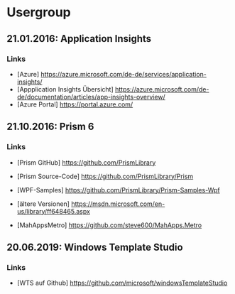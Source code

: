 # Usergroup

## 21.01.2016: Application Insights

### Links

* [Azure] https://azure.microsoft.com/de-de/services/application-insights/
* [Appplication Insights Übersicht] https://azure.microsoft.com/de-de/documentation/articles/app-insights-overview/
* [Azure Portal] https://portal.azure.com/

## 21.10.2016: Prism 6

### Links

* [Prism GitHub] https://github.com/PrismLibrary
* [Prism Source-Code] https://github.com/PrismLibrary/Prism
* [WPF-Samples] https://github.com/PrismLibrary/Prism-Samples-Wpf

* [ältere Versionen] https://msdn.microsoft.com/en-us/library/ff648465.aspx

* [MahAppsMetro] https://github.com/steve600/MahApps.Metro 

## 20.06.2019: Windows Template Studio
### Links
* [WTS auf Github] https://github.com/microsoft/windowsTemplateStudio


